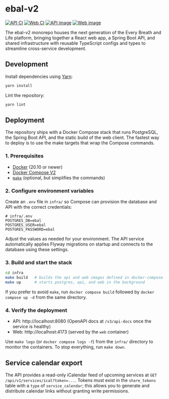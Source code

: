 # ebal-v2

[![API CI](https://img.shields.io/github/actions/workflow/status/homeputers/ebal-v2/ci-api.yml?label=API%20CI&logo=github)](https://github.com/homeputers/ebal-v2/actions/workflows/ci-api.yml)
[![Web CI](https://img.shields.io/github/actions/workflow/status/homeputers/ebal-v2/ci-web.yml?label=Web%20CI&logo=github)](https://github.com/homeputers/ebal-v2/actions/workflows/ci-web.yml)
[![API image](https://img.shields.io/badge/API%20image-ghcr.io%2Fhomeputers%2Febal2--api-0db7ed?logo=docker&logoColor=white)](https://ghcr.io/homeputers/ebal2-api)
[![Web image](https://img.shields.io/badge/Web%20image-ghcr.io%2Fhomeputers%2Febal2--web-0db7ed?logo=docker&logoColor=white)](https://ghcr.io/homeputers/ebal2-web)

The ebal-v2 monorepo houses the next generation of the Every Breath and Life platform, bringing together a React web app, a Spring Boot API, and shared infrastructure with reusable TypeScript configs and types to streamline cross-service development.

## Development

Install dependencies using [Yarn](https://yarnpkg.com/):

```bash
yarn install
```

Lint the repository:

```bash
yarn lint
```

## Deployment

The repository ships with a Docker Compose stack that runs PostgreSQL, the
Spring Boot API, and the static build of the web client. The fastest way to
deploy is to use the make targets that wrap the Compose commands.

### 1. Prerequisites

- [Docker](https://www.docker.com/) (20.10 or newer)
- [Docker Compose V2](https://docs.docker.com/compose/)
- [`make`](https://www.gnu.org/software/make/) (optional, but simplifies the
  commands)

### 2. Configure environment variables

Create an `.env` file in `infra/` so Compose can provision the database and API
with the correct credentials:

```dotenv
# infra/.env
POSTGRES_DB=ebal
POSTGRES_USER=ebal
POSTGRES_PASSWORD=ebal
```

Adjust the values as needed for your environment. The API service automatically
applies Flyway migrations on startup and connects to the database using these
settings.

### 3. Build and start the stack

```bash
cd infra
make build   # builds the api and web images defined in docker-compose.yaml
make up      # starts postgres, api, and web in the background
```

If you prefer to avoid `make`, run `docker compose build` followed by
`docker compose up -d` from the same directory.

### 4. Verify the deployment

- API: http://localhost:8080 (OpenAPI docs at `/v3/api-docs` once the service
  is healthy)
- Web: http://localhost:4173 (served by the `web` container)

Use `make logs` (or `docker compose logs -f`) from the `infra/` directory to
monitor the containers. To stop everything, run `make down`.

## Service calendar export

The API provides a read-only iCalendar feed of upcoming services at
`GET /api/v1/services/ical?token=...`. Tokens must exist in the
`share_tokens` table with a `type` of `service_calendar`; this allows you
to generate and distribute calendar links without granting write
permissions.

